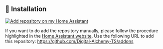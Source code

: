 ## 🚀 Installation

[![Add repository on my Home Assistant][repository-badge]][repository-url]

If you want to do add the repository manually, please follow the procedure highlighted in the [Home Assistant website](https://www.home-assistant.io/common-tasks/os#installing-third-party-add-ons).
Use the following URL to add this repository: https://github.com/Digital-Alchemy-TS/addons

[repository-badge]: https://img.shields.io/badge/Add%20repository%20to%20my-Home%20Assistant-41BDF5?logo=home-assistant&style=for-the-badge
[repository-url]: https://my.home-assistant.io/redirect/supervisor_add_addon_repository/?repository_url=https%3A%2F%2Fgithub.com%2FDigital-Alchemy-TS%2Faddons
